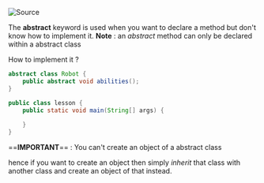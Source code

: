 ![Source](https://youtu.be/VJh2u7NLLDg?list=PLsyeobzWxl7pe_IiTfNyr55kwJPWbgxB5)

The **abstract** keyword is used when you want to declare a method but don't know how to implement it.
**Note** : an *abstract* method can only be declared within a abstract class

How to implement it ?
```java
abstract class Robot {
	public abstract void abilities();
}

public class lesson {
	public static void main(String[] args) {
		
	}
}
```

==**IMPORTANT**== : You can't create an object of a abstract class

hence if you want to create an object then simply *inherit* that class with another class and create an object of that instead.